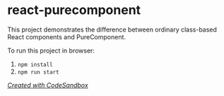# react-purecomponent
This project demonstrates the difference between ordinary class-based React components and PureComponent.

To run this project in browser:
1. `npm install`
1. `npm run start`

[_Created with CodeSandbox_](https://codesandbox.io)